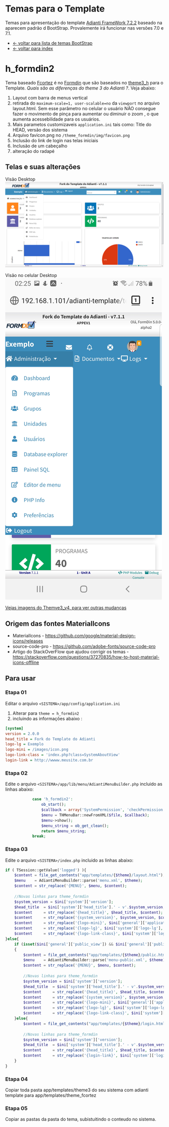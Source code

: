 # Temas para o Template
Temas para apresentação do template [Adianti FrameWork 7.2.2](https://www.adianti.com.br/) baseado na aparecem padrão d BootStrap. Provalemente irá funcionar nas versões 7.0 e 7.1.

* [<- voltar para lista de temas BootStrap](../template.md)
* [<- voltar para index](../../README.md)


# h_formdin2
Tema baseado [Fcortez](template/bootstrap_theme_fcortez.md) é no [Formdin](template/bootstrap_theme_formdin.md) que são baseados no [theme3_h](../bootstrap_theme3_h.md) para o Template. *Quais são as diferenças do theme 3 do Adianti ?*. Veja abaixo:

1. Layout com barra de menus vertical
1. retirada do `maximum-scale=1, user-scalable=no` da `viewport` no arquivo layout.html. Sem esse parâmetro no celular o usuário NÃO consegue fazer o movimento de pinça para aumentar ou diminuir o zoom , o que aumenta acessebilidade para os usuários.
1. Mais parametos customizaveis `application.ini` tais como: Title do HEAD, versão dos sistema
1. Arquivo favicon.png no `/theme_formdin/img/favicon.png`
1. Inclusão do link de login nas telas iniciais
1. Inclusão de um cabeçalho
1. alteração do radapé


## Telas e suas alterações
Visão Desktop
![Theme_formdin](../img/theme_formdin.png)

Visão no celular Desktop
![Theme_formdin_celular](../img/theme_formdin_celular.png)

[Vejas imagens do Themve3_v4, para ver outras mudanças](bootstrap_theme3_v4.md#theme3_v4)

## Origem das fontes MaterialIcons
* MaterialIcons - https://github.com/google/material-design-icons/releases
* source-code-pro - https://github.com/adobe-fonts/source-code-pro
* Artigo do StackOverFlow que ajudou corrigir os temas - https://stackoverflow.com/questions/37270835/how-to-host-material-icons-offline


## Para usar 

### Etapa 01 
Editar o arquivo `<SISTEMA>/app/config/application.ini`

1. Alterar para `theme = h_formdin2`
1. incluindo as informações abaixo : 
```ini
[system]
version = 2.0.0
head_title = Fork do Template do Adianti
logo-lg = Exemplo
logo-mini = /images/icon.png
logo-link-class = 'index.php?class=SystemAboutView'
login-link = http://wwww.meusite.com.br
```

### Etapa 02
Edite o arquivo `<SISTEMA>/app/lib/menu/AdiantiMenuBuilder.php` incluido as linhas abaixo:
```php
            case 'h_formdin2':
                ob_start();
                $callback = array('SystemPermission', 'checkPermission');
                $menu = THMenuBar::newFromXML($file, $callback);
                $menu->show();
                $menu_string = ob_get_clean();
                return $menu_string;
            break;
```

### Etapa 03
Edite o arquivo `<SISTEMA>/index.php` incluido as linhas abaixo:
```php
if ( TSession::getValue('logged') ){
    $content = file_get_contents("app/templates/{$theme}/layout.html");
    $menu    = AdiantiMenuBuilder::parse('menu.xml', $theme);
    $content = str_replace('{MENU}', $menu, $content);

    //Novas linhas para theme_formdin
    $system_version = $ini['system']['version'];
    $head_title  = $ini['system']['head_title'].' - v'.$system_version;
    $content     = str_replace('{head_title}', $head_title, $content);
    $content     = str_replace('{system_version}', $system_version, $content);
    $content     = str_replace('{logo-mini}', $ini['general']['application'], $content);
    $content     = str_replace('{logo-lg}', $ini['system']['logo-lg'], $content);
    $content     = str_replace('{logo-link-class}', $ini['system']['logo-link-class'], $content);
}else{
    if (isset($ini['general']['public_view']) && $ini['general']['public_view'] == '1')
    {
        $content = file_get_contents("app/templates/{$theme}/public.html");
        $menu    = AdiantiMenuBuilder::parse('menu-public.xml', $theme);
        $content = str_replace('{MENU}', $menu, $content);

        //Novas linhas para theme_formdin
        $system_version = $ini['system']['version'];
        $head_title  = $ini['system']['head_title'].' - v'.$system_version;
        $content     = str_replace('{head_title}', $head_title, $content);
        $content     = str_replace('{system_version}', $system_version, $content);
        $content     = str_replace('{logo-mini}', $ini['general']['application'], $content);
        $content     = str_replace('{logo-lg}', $ini['system']['logo-lg'], $content);
        $content     = str_replace('{logo-link-class}', $ini['system']['logo-link-class'], $content);
    }else{
        $content = file_get_contents("app/templates/{$theme}/login.html");

        //Novas linhas para theme_formdin
        $system_version = $ini['system']['version'];
        $head_title  = $ini['system']['head_title'].' - v'.$system_version;
        $content     = str_replace('{head_title}', $head_title, $content);
        $content     = str_replace('{login-link}', $ini['system']['login-link'], $content);
    }
}
```

### Etapa 04
Copiar toda pasta app/templates/theme3 do seu sistema com adianti template para app/templates/theme_fcortez

### Etapa 05

Copiar as pastas da pasta do tema, subistuitindo o conteudo no sistema. 